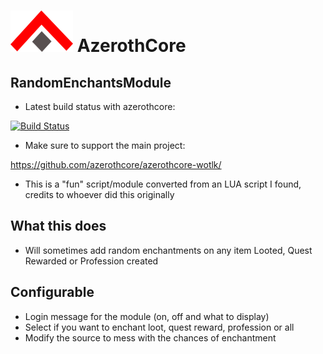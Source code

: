 # ![logo](https://raw.githubusercontent.com/azerothcore/azerothcore.github.io/master/images/logo-github.png) AzerothCore

## RandomEnchantsModule

- Latest build status with azerothcore:

[![Build Status](https://github.com/azerothcore/mod-random-enchants/workflows/core-build/badge.svg?branch=master&event=push)](https://github.com/azerothcore/mod-random-enchants)

- Make sure to support the main project:

https://github.com/azerothcore/azerothcore-wotlk/

- This is a "fun" script/module converted from an LUA script I found, credits to whoever did this originally

## What this does

- Will sometimes add random enchantments on any item Looted, Quest Rewarded or Profession created

## Configurable

- Login message for the module (on, off and what to display)
- Select if you want to enchant loot, quest reward, profession or all
- Modify the source to mess with the chances of enchantment
